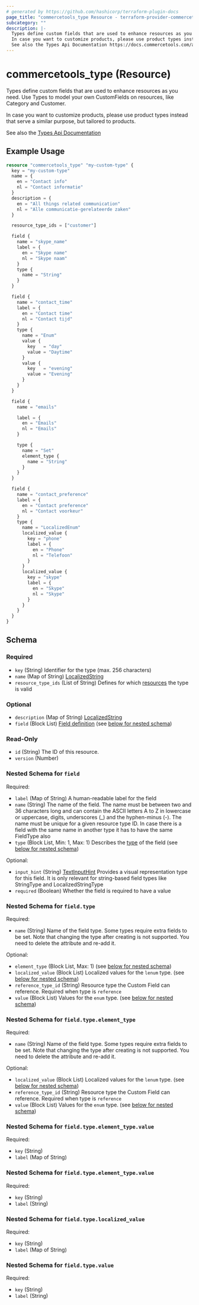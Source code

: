 ```yaml
---
# generated by https://github.com/hashicorp/terraform-plugin-docs
page_title: "commercetools_type Resource - terraform-provider-commercetools"
subcategory: ""
description: |-
  Types define custom fields that are used to enhance resources as you need. Use Types to model your own CustomFields on resources, like Category and Customer.
  In case you want to customize products, please use product types instead that serve a similar purpose, but tailored to products.
  See also the Types Api Documentation https://docs.commercetools.com/api/projects/types
---
```


# commercetools_type (Resource)

Types define custom fields that are used to enhance resources as you need. Use Types to model your own CustomFields on resources, like Category and Customer.

In case you want to customize products, please use product types instead that serve a similar purpose, but tailored to products.

See also the [Types Api Documentation](https://docs.commercetools.com/api/projects/types)

## Example Usage

```terraform
resource "commercetools_type" "my-custom-type" {
  key = "my-custom-type"
  name = {
    en = "Contact info"
    nl = "Contact informatie"
  }
  description = {
    en = "All things related communication"
    nl = "Alle communicatie-gerelateerde zaken"
  }

  resource_type_ids = ["customer"]

  field {
    name = "skype_name"
    label = {
      en = "Skype name"
      nl = "Skype naam"
    }
    type {
      name = "String"
    }
  }

  field {
    name = "contact_time"
    label = {
      en = "Contact time"
      nl = "Contact tijd"
    }
    type {
      name = "Enum"
      value {
        key   = "day"
        value = "Daytime"
      }
      value {
        key   = "evening"
        value = "Evening"
      }
    }
  }

  field {
    name = "emails"

    label = {
      en = "Emails"
      nl = "Emails"
    }

    type {
      name = "Set"
      element_type {
        name = "String"
      }
    }
  }

  field {
    name = "contact_preference"
    label = {
      en = "Contact preference"
      nl = "Contact voorkeur"
    }
    type {
      name = "LocalizedEnum"
      localized_value {
        key = "phone"
        label = {
          en = "Phone"
          nl = "Telefoon"
        }
      }
      localized_value {
        key = "skype"
        label = {
          en = "Skype"
          nl = "Skype"
        }
      }
    }
  }
}
```

<!-- schema generated by tfplugindocs -->
## Schema

### Required

- `key` (String) Identifier for the type (max. 256 characters)
- `name` (Map of String) [LocalizedString](https://docs.commercetools.com/api/types#localizedstring)
- `resource_type_ids` (List of String) Defines for which [resources](https://docs.commercetools.com/api/projects/custom-fields#customizable-resources) the type is valid

### Optional

- `description` (Map of String) [LocalizedString](https://docs.commercetools.com/api/types#localizedstring)
- `field` (Block List) [Field definition](https://docs.commercetools.com/api/projects/types#fielddefinition) (see [below for nested schema](#nestedblock--field))

### Read-Only

- `id` (String) The ID of this resource.
- `version` (Number)

<a id="nestedblock--field"></a>
### Nested Schema for `field`

Required:

- `label` (Map of String) A human-readable label for the field
- `name` (String) The name of the field.
The name must be between two and 36 characters long and can contain the ASCII letters A to Z in lowercase or uppercase, digits, underscores (_) and the hyphen-minus (-).
The name must be unique for a given resource type ID. In case there is a field with the same name in another type it has to have the same FieldType also
- `type` (Block List, Min: 1, Max: 1) Describes the [type](https://docs.commercetools.com/api/projects/types#fieldtype) of the field (see [below for nested schema](#nestedblock--field--type))

Optional:

- `input_hint` (String) [TextInputHint](https://docs.commercetools.com/api/projects/types#textinputhint) Provides a visual representation type for this field. It is only relevant for string-based field types like StringType and LocalizedStringType
- `required` (Boolean) Whether the field is required to have a value

<a id="nestedblock--field--type"></a>
### Nested Schema for `field.type`

Required:

- `name` (String) Name of the field type. Some types require extra fields to be set. Note that changing the type after creating is not supported. You need to delete the attribute and re-add it.

Optional:

- `element_type` (Block List, Max: 1) (see [below for nested schema](#nestedblock--field--type--element_type))
- `localized_value` (Block List) Localized values for the `lenum` type. (see [below for nested schema](#nestedblock--field--type--localized_value))
- `reference_type_id` (String) Resource type the Custom Field can reference. Required when type is `reference`
- `value` (Block List) Values for the `enum` type. (see [below for nested schema](#nestedblock--field--type--value))

<a id="nestedblock--field--type--element_type"></a>
### Nested Schema for `field.type.element_type`

Required:

- `name` (String) Name of the field type. Some types require extra fields to be set. Note that changing the type after creating is not supported. You need to delete the attribute and re-add it.

Optional:

- `localized_value` (Block List) Localized values for the `lenum` type. (see [below for nested schema](#nestedblock--field--type--element_type--localized_value))
- `reference_type_id` (String) Resource type the Custom Field can reference. Required when type is `reference`
- `value` (Block List) Values for the `enum` type. (see [below for nested schema](#nestedblock--field--type--element_type--value))

<a id="nestedblock--field--type--element_type--localized_value"></a>
### Nested Schema for `field.type.element_type.value`

Required:

- `key` (String)
- `label` (Map of String)


<a id="nestedblock--field--type--element_type--value"></a>
### Nested Schema for `field.type.element_type.value`

Required:

- `key` (String)
- `label` (String)



<a id="nestedblock--field--type--localized_value"></a>
### Nested Schema for `field.type.localized_value`

Required:

- `key` (String)
- `label` (Map of String)


<a id="nestedblock--field--type--value"></a>
### Nested Schema for `field.type.value`

Required:

- `key` (String)
- `label` (String)


